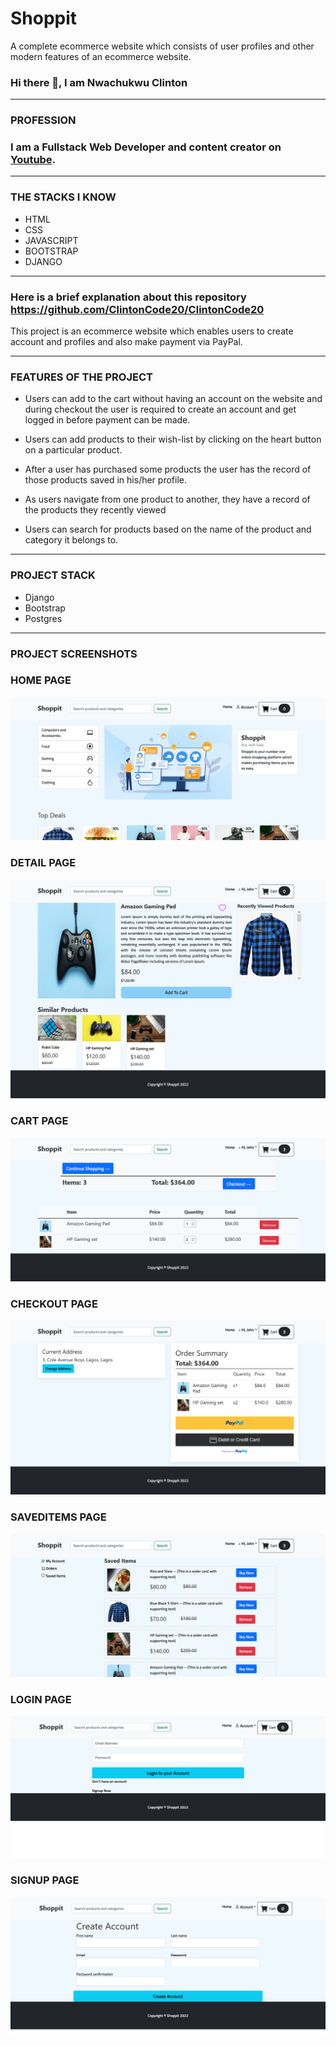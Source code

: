 # Shoppit
A complete ecommerce website which consists of user profiles and other modern features of an ecommerce website.

### Hi there 👋, I am Nwachukwu Clinton
__________________________________________

### **PROFESSION**
### I am a Fullstack Web Developer and content creator on [Youtube](https://www.youtube.com/c/CodeWithClinton/videos).
___________________________________________

### **THE STACKS I KNOW**
- HTML
- CSS
- JAVASCRIPT
- BOOTSTRAP
- DJANGO
_____________________________________________

### Here is a brief explanation about this repository <https://github.com/ClintonCode20/ClintonCode20>
This project is an ecommerce website which enables users to create account and profiles and also make payment via PayPal.
_________________________________________________________________

### FEATURES OF THE PROJECT
- Users can add to the cart without having an account on the website and during checkout the user is required to create an account and get logged in before payment     can be made.

- Users can add products to their wish-list by clicking on the heart button on a particular product.

- After a user has purchased some products the user has the record of those products saved in his/her profile.

- As users navigate from one product to another, they have a record of the products they recently viewed

- Users can search for products based on the name of the product and category it belongs to.
________________________________________________

### PROJECT STACK
- Django
- Bootstrap
- Postgres
_____________________________________________

### PROJECT SCREENSHOTS

### HOME PAGE

![alt text](https://github.com/ClintonCode20/ClintonCode20/blob/main/shots/home.png)


### DETAIL PAGE

![alt text](https://github.com/ClintonCode20/ClintonCode20/blob/main/shots/detail.png)


### CART PAGE

![alt text](https://github.com/ClintonCode20/ClintonCode20/blob/main/shots/cart.png)


### CHECKOUT PAGE

![alt text](https://github.com/ClintonCode20/ClintonCode20/blob/main/shots/checkout.png)


### SAVEDITEMS PAGE

![alt text](https://github.com/ClintonCode20/ClintonCode20/blob/main/shots/saveditems.png)


### LOGIN PAGE

![alt text](https://github.com/ClintonCode20/ClintonCode20/blob/main/shots/login.png)


### SIGNUP PAGE

![alt text](https://github.com/ClintonCode20/ClintonCode20/blob/main/shots/register.png)



